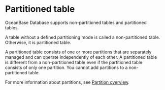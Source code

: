 # Partitioned table

OceanBase Database supports non-partitioned tables and partitioned tables.

A table without a defined partitioning mode is called a non-partitioned table. Otherwise, it is partitioned table.

A partitioned table consists of one or more partitions that are separately managed and can operate independently of each other. A partitioned table is different from a non-partitioned table even if the partitioned table consists of only one partition. You cannot add partitions to a non-partitioned table.

For more information about partitions, see [Partition overview](../400.partition-of-mysql-mode/100.partitions-overview-of-mysql-mode.md).
